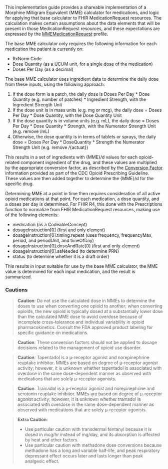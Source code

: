 
This implementation guide provides a shareable implementation of a Morphine Milligram Equivalent (MME) calculator
for medications, and logic for applying that base calculator to FHIR MedicationRequest resources. The calculation
makes certain assumptions about the data elements that will be present in those MedicationRequest resources, and
these expectations are expressed by the [MMEMedicationRequest](StructureDefinition-mmemedicationrequest.html) profile.

The base MME calculator only requires the following information for each medication the patient is currently on:

* RxNorm Code
* Dose Quantity (as a UCUM unit, for a single dose of the medication)
* Doses Per Day (as a decimal)

The base MME calculator uses ingredient data to determine the daily dose from these inputs, using the following approach:

1. If the dose form is a patch, the daily dose is Doses Per Day * Dose Quantity (e.g. number of patches) * Ingredient Strength, with the Ingredient Strength Unit
2. If the dose unit is in mass units (e.g. mg or mcg), the daily dose = Doses Per Day * Dose Quantity, with the Dose Quantity Unit
3. If the dose quantity is in volume units (e.g. mL), the daily dose = Doses Per Day * Dose Quantity * Strength, with the Numerator Strength Unit (e.g. remove /mL)
4. Otherwise, the dose quantity is in terms of tablets or sprays, the daily dose = Doses Per Day * DoseQuantity * Strength the Numerator Strength Unit (e.g. remove /{actuat})

This results in a set of ingredients with {MME}/d values for each opioid-related component ingredient of the drug, and these values are multiplied by the appropriate conversion factor, as described by the [Conversion Factor](https://www.cdc.gov/drugoverdose/pdf/calculating_total_daily_dose-a.pdf) information provided as part of the CDC Opioid Prescribing Guideline. These values are then added together to determine the {MME}/d for the specific drug.

Determining MME at a point in time then requires consideration of all active opioid medications at that point. For each medication, a dose quantity, and a doses per day is determined. For FHIR R4, this done with the Prescriptions function to normalize from FHIR MedicationRequest resources, making use of the following elements:
* medication (as a CodeableConcept)
* dosageInstruction[0] (first and only element)
* dosageInstruction[0].timing.repeat (uses frequency, frequencyMax, period, and periodUnit, and timeOfDay)
* dosageInstruction[0].doseAndRate[0] (first and only element)
* dosageInstruction[0].asNeeded (to determine PRN)
* status (to determine whether it is a draft order)

This results in input suitable for use by the base MME calculator, the MME value is determined for each input medication, and the result is summarized.

### Cautions

> **Caution**: Do not use the calculated dose in MMEs to determine the doses to use when converting one opioid to another; when converting opioids, the new opioid is typically dosed at a substantially lower dose than the calculated MME dose to avoid overdose because of incomplete cross-tolerance and individual variability in opioid pharmacokinetics. Consult the FDA approved product labeling for specific guidance on medications.

> **Caution**: These conversion factors should not be applied to dosage decisions related to the management of opioid use disorder.

> **Caution**: Tapentadol is a µ-receptor agonist and norepinephrine reuptake inhibitor. MMEs are based on degree of µ-receptor agonist activity; however, it is unknown whether tapentadol is associated with overdose in the same dose-dependent manner as observed with medications that are solely µ-receptor agonists.

> **Caution**: Tramadol is a µ-receptor agonist and norepinephrine and serotonin reuptake inhibitor. MMEs are based on degree of µ-receptor agonist activity; however, it is unknown whether tramadol is associated with overdose in the same dose-dependent manner as observed with medications that are solely µ-receptor agonists.

> **Extra Caution**:
> * Use particular caution with transdermal fentanyl because it is dosed in mcg/hr instead of mg/day, and its absorption is affected by heat and other factors. 
> * Use particular caution with methadone dose conversions because methadone has a long and variable half-life, and peak respiratory depressant effect occurs later and lasts longer than peak analgesic effect.
